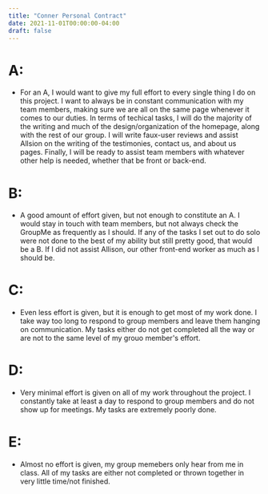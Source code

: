 ```yaml
---
title: "Conner Personal Contract"
date: 2021-11-01T00:00:00-04:00
draft: false
---
```


# A:  

* For an A, I would want to give my full effort to every single thing I do on this project. I want to always be in constant communication with my team members, making sure we are all on the same page whenever it comes to our duties. In terms of techical tasks, I will do the majority of the writing and much of the design/organization of the homepage, along with the rest of our group. I will write faux-user reviews and assist Allsion on the writing of the testimonies, contact us, and about us pages. Finally, I will be ready to assist team members with whatever other help is needed, whether that be front or back-end.

# B:  
* A good amount of effort given, but not enough to constitute an A. I would stay in touch with team members, but not always check the GroupMe as frequently as I should. If any of the tasks I set out to do solo were not done to the best of my ability but still pretty good, that would be a B. If I did not assist Allison, our other front-end worker as much as I should be.

# C:
* Even less effort is given, but it is enough to get most of my work done. I take way too long to respond to group members and leave them hanging on communication. My tasks either do not get completed all the way or are not to the same level of my grouo member's effort.


# D: 
* Very minimal effort is given on all of my work throughout the project. I constantly take at least a day to respond to group members and do not show up for meetings. My tasks are extremely poorly done.

# E: 
* Almost no effort is given, my group memebers only hear from me in class. All of my tasks are either not completed or thrown together in very little time/not finished.
